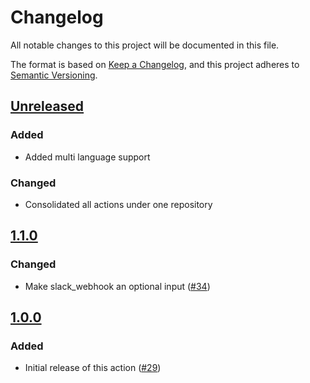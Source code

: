 # Changelog

All notable changes to this project will be documented in this file.

The format is based on [Keep a Changelog](https://keepachangelog.com/en/1.0.0/),
and this project adheres to [Semantic Versioning](https://semver.org/spec/v2.0.0.html).

## [Unreleased]

### Added

- Added multi language support

### Changed

- Consolidated all actions under one repository

## [1.1.0]

### Changed

- Make slack_webhook an optional input ([#34](https://github.com/metamask/action-security-code-scanner/pull/34))

## [1.0.0]

### Added

- Initial release of this action ([#29](https://github.com/metamask/action-security-code-scanner/pull/29))

[Unreleased]: https://github.com/metamask/action-security-code-scanner/compare/v1.2.0...HEAD
[1.2.0]: https://github.com/metamask/action-security-code-scanner/compare/v1.1.0...v1.2.0
[1.1.0]: https://github.com/metamask/action-security-code-scanner/compare/v1.0.0...v1.1.0
[1.0.0]: https://github.com/metamask/action-security-code-scanner/releases/tag/v1.0.0
